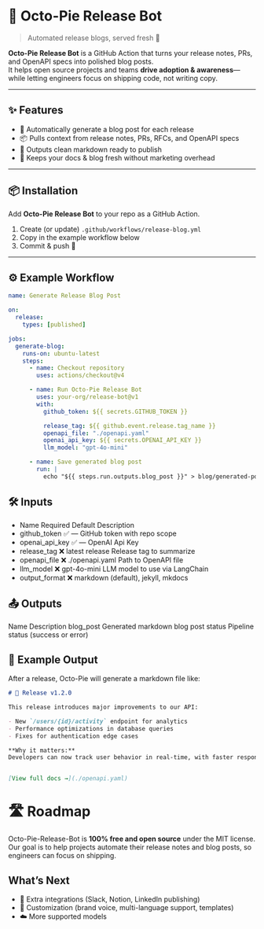 # 🐙 Octo-Pie Release Bot

> Automated release blogs, served fresh 🍰

**Octo-Pie Release Bot** is a GitHub Action that turns your release notes, PRs, and OpenAPI specs into polished blog posts.  
It helps open source projects and teams **drive adoption & awareness**—while letting engineers focus on shipping code, not writing copy.

---

## ✨ Features
- 🔖 Automatically generate a blog post for each release
- 📦 Pulls context from release notes, PRs, RFCs, and OpenAPI specs
- 📝 Outputs clean markdown ready to publish
- 🚀 Keeps your docs & blog fresh without marketing overhead

---

## 📦 Installation

Add **Octo-Pie Release Bot** to your repo as a GitHub Action.

1. Create (or update) `.github/workflows/release-blog.yml`
2. Copy in the example workflow below
3. Commit & push 🚀

---

## ⚙️ Example Workflow

```yaml
name: Generate Release Blog Post

on:
  release:
    types: [published]

jobs:
  generate-blog:
    runs-on: ubuntu-latest
    steps:
      - name: Checkout repository
        uses: actions/checkout@v4

      - name: Run Octo-Pie Release Bot
        uses: your-org/release-bot@v1
        with:
          github_token: ${{ secrets.GITHUB_TOKEN }}

          release_tag: ${{ github.event.release.tag_name }}
          openapi_file: "./openapi.yaml"
          openai_api_key: ${{ secrets.OPENAI_API_KEY }}
          llm_model: "gpt-4o-mini"

      - name: Save generated blog post
        run: |
          echo "${{ steps.run.outputs.blog_post }}" > blog/generated-post.md
```

## 🛠 Inputs
* Name	Required	Default	Description
* github_token	✅	—	GitHub token with repo scope
* openai_api_key ✅ — OpenAI Api Key
* release_tag	❌	latest release	Release tag to summarize
* openapi_file	❌	./openapi.yaml	Path to OpenAPI file
* llm_model	❌	gpt-4o-mini	LLM model to use via LangChain
* output_format	❌	markdown (default), jekyll, mkdocs

## 📤 Outputs
Name	Description
blog_post	Generated markdown blog post
status	Pipeline status (success or error)

## 🍰 Example Output
After a release, Octo-Pie will generate a markdown file like:

```markdown
# 🚀 Release v1.2.0

This release introduces major improvements to our API:

- New `/users/{id}/activity` endpoint for analytics  
- Performance optimizations in database queries  
- Fixes for authentication edge cases  

**Why it matters:**  
Developers can now track user behavior in real-time, with faster responses and improved reliability.


[View full docs →](./openapi.yaml)
```

# 🛣️ Roadmap

Octo-Pie-Release-Bot is **100% free and open source** under the MIT license.  
Our goal is to help projects automate their release notes and blog posts, so engineers can focus on shipping.

## What’s Next
- 🔌 Extra integrations (Slack, Notion, LinkedIn publishing)
- 🎨 Customization (brand voice, multi-language support, templates)
- ☁️ More supported models
